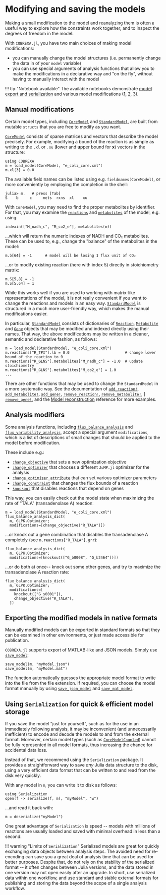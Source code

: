 
# Modifying and saving the models

Making a small modification to the model and reanalyzing them is often a useful
way to explore how the constraints work together, and to inspect the degrees of
freedom in the model.

With `COBREXA.jl`, you have two main choices of making model modifications:
- you can manually change the model structures (i.e. permanently change the
  data in of your `model` variable)
- you can use special arguments of analysis functions that allow you to make
  the modifications in a declarative way and "on the fly", without having to
  manually interact with the model

!!! tip "Notebook available"
    The available notebooks demonstrate
    [model export and serialization](../notebooks/1_loading_converting_saving.md)
    and various model modifications
    ([1](../notebooks/3_basic_stdmodel_usage.md),
    [2](../notebooks/4_basic_core_coupled_usage.md),
    [3](../notebooks/5_basic_stdmodel_construction.md)).

## Manual modifications

Certain model types, including [`CoreModel`](@ref) and [`StandardModel`](@ref),
are built from mutable `structs` that you are free to modify as you want.

[`CoreModel`](@ref) consists of sparse matrices and vectors that describe the
model precisely. For example, modifying a bound of the reaction is as simple as
writing to the `.xl` or `.xu` (**l**ower and **u**pper bound for **x**) vectors
in the structure:
```
using COBREXA
m = load_model(CoreModel, "e_coli_core.xml")
m.xl[3] = 0.0
```

The available field names can be listed using e.g. `fieldnames(CoreModel)`, or
more conveniently by employing the completion in the shell:
```
julia> m.   # press [Tab]
S    b     c     mets  rxns  xl    xu
```

With `CoreModel`, you may need to find the proper metabolites by identifier.
For that, you may examine the [`reactions`](@ref) and [`metabolites`](@ref) of
the model, e.g. using
```
indexin(["M_nadh_c", "M_co2_e"], metabolites(m))
```
...which will return the numeric indexes of NADH and CO₂ metabolites. These can
be used to, e.g., change the "balance" of the metabolites in the model:
```
m.b[64] = -1      # model will be losing 1 flux unit of CO₂
```
...or to modify existing reaction (here with index 5) directly in stoichiometry matrix:
```
m.S[5,8] = -1
m.S[5,64] = 1
```

While this works well if you are used to working with matrix-like
representations of the model, it is not really convenient if you want to change
the reactions and models in an easy way. [`StandardModel`](@ref) is structured
in a much more user-friendly way, which makes the manual modifications easier.

In particular, [`StandardModel`](@ref) consists of dictionaries of
[`Reaction`](@ref), [`Metabolite`](@ref) and [`Gene`](@ref) objects that may be
modified and indexed directly using their names. That way, the above
modifications may be written in a cleaner, semantic and declarative fashion, as
follows:

```
m = load_model(StandardModel, "e_coli_core.xml")
m.reactions["R_TPI"].lb = 0.0                         # change lower bound of the reaction to 0
m.reactions["R_GLNS"].metabolites["M_nadh_c"] = -1.0  # update stoichiometry
m.reactions["R_GLNS"].metabolites["M_co2_e"] = 1.0
...
```

There are other functions that may be used to change the `StandardModel` in a
more systematic way. See the documentation of [`add_reaction!`](@ref), [`add_metabolite!`](@ref), 
[`add_gene!`](@ref), [`remove_reaction!`](@ref), [`remove_metabolite!`](@ref),
[ [`remove_gene!`](@ref), and the [Model reconstruction](@ref) reference for more examples.

## Analysis modifiers

Some analysis functions, including [`flux_balance_analysis`](@ref) and
[`flux_variability_analysis`](@ref), accept a special argument `modifications`,
which is a list of descriptions of small changes that should be applied to the
model before modification.

These include e.g.:
- [`change_objective`](@ref) that sets a new optimization objective
- [`change_optimizer`](@ref) that chooses a different `JuMP.jl` optimizer for
  the analysis
- [`change_optimizer_attribute`](@ref) that can set various optimizer
  parameters
- [`change_constraint`](@ref) that changes the flux bounds of a reaction
- [`knockout`](@ref) that disables reactions that depend on genes

This way, you can easily check out the model state when maximizing the rate of
"TALA" (transadenolase A) reaction:

```
m = load_model(StandardModel, "e_coli_core.xml")
flux_balance_analysis_dict(
  m, GLPK.Optimizer;
  modifications=[change_objective("R_TALA")])
```

...or knock out a gene combination that disables the transadenolase A
completely (see `m.reactions["R_TALA"].grr`):
```
flux_balance_analysis_dict(
  m, GLPK.Optimizer;
  modifications=[knockout(["G_b0008", "G_b2464"])])
```

...or do both at once-- knock out some other genes, and try to maximize the
transadenolase A reaction rate:
```
flux_balance_analysis_dict(
  m, GLPK.Optimizer;
  modifications=[
    knockout(["G_s0001"]),
    change_objective("R_TALA"),
  ])
```

## Exporting the modified models in native formats

Manually modified models can be exported in standard formats so that they can
be examined in other environments, or just made accessible for publication.

`COBREXA.jl` supports export of MATLAB-like and JSON models. Simply use
[`save_model`](@ref):

```
save_model(m, "myModel.json")
save_model(m, "myModel.mat")
```

The function automatically guesses the appropriate model format to write into
the file from the file extension. If required, you can choose the model format
manually by using [`save_json_model`](@ref) and [`save_mat_model`](@ref).


## Using `Serialization` for quick & efficient model storage

If you save the model "just for yourself", such as for the use in an
immediately following analysis, it may be inconvenient (and unnecessarily
inefficient) to encode and decode the models to and from the external format.
Moreover, certain model types (such as [`CoreModelCoupled`](@ref)) cannot be
fully represented in all model formats, thus increasing the chance for
accidental data loss.

Instead of that, we recommend using the `Serialization` package. It provides a
straightforward way to save _any_ Julia data structure to the disk, using a
very efficient data format that can be written to and read from the disk very
quickly.

With any model in `m`, you can write it to disk as follows:
```
using Serialization
open(f -> serialize(f, m), "myModel", "w")
```
...and read it back with:
```
m = deserialize("myModel")
```

One great advantage of `Serialization` is speed -- models with millions of
reactions are usually loaded and saved with minimal overhead in less than a
second.

!!! warning "Limits of `Serialization`"
    Serialized models are great for quickly exchanging data objects between
    analysis steps. The avoided need for re-encoding can save you a great deal
    of analysis time that can be used for better purposes. Despite that, do not
    rely on the stability of the serialized format -- it often changes between
    Julia versions, and the data stored in one version may not open easily
    after an upgrade. In short, use serialized data within one workflow, and
    use standard and stable external formats for publishing and storing the
    data beyond the scope of a single analysis workflow.
